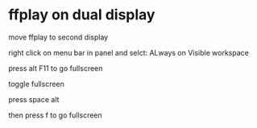 # ffplay on dual display

move ffplay to second display

right click on menu bar in panel and selct: ALways on Visible workspace

press alt F11 to go fullscreen


toggle fullscreen

press space alt

then press f to go fullscreen